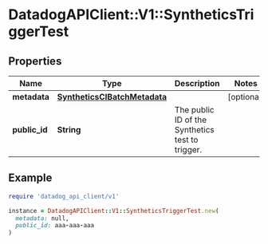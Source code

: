 # DatadogAPIClient::V1::SyntheticsTriggerTest

## Properties

| Name | Type | Description | Notes |
| ---- | ---- | ----------- | ----- |
| **metadata** | [**SyntheticsCIBatchMetadata**](SyntheticsCIBatchMetadata.md) |  | [optional] |
| **public_id** | **String** | The public ID of the Synthetics test to trigger. |  |

## Example

```ruby
require 'datadog_api_client/v1'

instance = DatadogAPIClient::V1::SyntheticsTriggerTest.new(
  metadata: null,
  public_id: aaa-aaa-aaa
)
```

